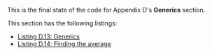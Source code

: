 
This is the final state of the code for Appendix D's **Generics** section.

This section has the following listings:

- [Listing D.13: Generics](../../all-listings/ad-object-oriented-programming/13-generics.md)
- [Listing D.14: Finding the average](../../all-listings/ad-object-oriented-programming/14-finding-the-average.md)
